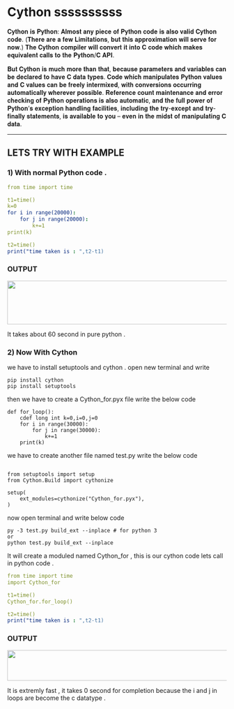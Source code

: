 # Cython  ssssssssss

𝐂𝐲𝐭𝐡𝐨𝐧 𝐢𝐬 𝐏𝐲𝐭𝐡𝐨𝐧: 𝐀𝐥𝐦𝐨𝐬𝐭 𝐚𝐧𝐲 𝐩𝐢𝐞𝐜𝐞 𝐨𝐟 𝐏𝐲𝐭𝐡𝐨𝐧 𝐜𝐨𝐝𝐞 𝐢𝐬 𝐚𝐥𝐬𝐨 𝐯𝐚𝐥𝐢𝐝 𝐂𝐲𝐭𝐡𝐨𝐧 𝐜𝐨𝐝𝐞. (𝐓𝐡𝐞𝐫𝐞 𝐚𝐫𝐞 𝐚 𝐟𝐞𝐰 𝐋𝐢𝐦𝐢𝐭𝐚𝐭𝐢𝐨𝐧𝐬, 𝐛𝐮𝐭 𝐭𝐡𝐢𝐬 𝐚𝐩𝐩𝐫𝐨𝐱𝐢𝐦𝐚𝐭𝐢𝐨𝐧 𝐰𝐢𝐥𝐥 𝐬𝐞𝐫𝐯𝐞 𝐟𝐨𝐫 𝐧𝐨𝐰.) 𝐓𝐡𝐞 𝐂𝐲𝐭𝐡𝐨𝐧 𝐜𝐨𝐦𝐩𝐢𝐥𝐞𝐫 𝐰𝐢𝐥𝐥 𝐜𝐨𝐧𝐯𝐞𝐫𝐭 𝐢𝐭 𝐢𝐧𝐭𝐨 𝐂 𝐜𝐨𝐝𝐞 𝐰𝐡𝐢𝐜𝐡 𝐦𝐚𝐤𝐞𝐬 𝐞𝐪𝐮𝐢𝐯𝐚𝐥𝐞𝐧𝐭 𝐜𝐚𝐥𝐥𝐬 𝐭𝐨 𝐭𝐡𝐞 𝐏𝐲𝐭𝐡𝐨𝐧/𝐂 𝐀𝐏𝐈.

𝐁𝐮𝐭 𝐂𝐲𝐭𝐡𝐨𝐧 𝐢𝐬 𝐦𝐮𝐜𝐡 𝐦𝐨𝐫𝐞 𝐭𝐡𝐚𝐧 𝐭𝐡𝐚𝐭, 𝐛𝐞𝐜𝐚𝐮𝐬𝐞 𝐩𝐚𝐫𝐚𝐦𝐞𝐭𝐞𝐫𝐬 𝐚𝐧𝐝 𝐯𝐚𝐫𝐢𝐚𝐛𝐥𝐞𝐬 𝐜𝐚𝐧 𝐛𝐞 𝐝𝐞𝐜𝐥𝐚𝐫𝐞𝐝 𝐭𝐨 𝐡𝐚𝐯𝐞 𝐂 𝐝𝐚𝐭𝐚 𝐭𝐲𝐩𝐞𝐬. 𝐂𝐨𝐝𝐞 𝐰𝐡𝐢𝐜𝐡 𝐦𝐚𝐧𝐢𝐩𝐮𝐥𝐚𝐭𝐞𝐬 𝐏𝐲𝐭𝐡𝐨𝐧 𝐯𝐚𝐥𝐮𝐞𝐬 𝐚𝐧𝐝 𝐂 𝐯𝐚𝐥𝐮𝐞𝐬 𝐜𝐚𝐧 𝐛𝐞 𝐟𝐫𝐞𝐞𝐥𝐲 𝐢𝐧𝐭𝐞𝐫𝐦𝐢𝐱𝐞𝐝, 𝐰𝐢𝐭𝐡 𝐜𝐨𝐧𝐯𝐞𝐫𝐬𝐢𝐨𝐧𝐬 𝐨𝐜𝐜𝐮𝐫𝐫𝐢𝐧𝐠 𝐚𝐮𝐭𝐨𝐦𝐚𝐭𝐢𝐜𝐚𝐥𝐥𝐲 𝐰𝐡𝐞𝐫𝐞𝐯𝐞𝐫 𝐩𝐨𝐬𝐬𝐢𝐛𝐥𝐞. 𝐑𝐞𝐟𝐞𝐫𝐞𝐧𝐜𝐞 𝐜𝐨𝐮𝐧𝐭 𝐦𝐚𝐢𝐧𝐭𝐞𝐧𝐚𝐧𝐜𝐞 𝐚𝐧𝐝 𝐞𝐫𝐫𝐨𝐫 𝐜𝐡𝐞𝐜𝐤𝐢𝐧𝐠 𝐨𝐟 𝐏𝐲𝐭𝐡𝐨𝐧 𝐨𝐩𝐞𝐫𝐚𝐭𝐢𝐨𝐧𝐬 𝐢𝐬 𝐚𝐥𝐬𝐨 𝐚𝐮𝐭𝐨𝐦𝐚𝐭𝐢𝐜, 𝐚𝐧𝐝 𝐭𝐡𝐞 𝐟𝐮𝐥𝐥 𝐩𝐨𝐰𝐞𝐫 𝐨𝐟 𝐏𝐲𝐭𝐡𝐨𝐧’𝐬 𝐞𝐱𝐜𝐞𝐩𝐭𝐢𝐨𝐧 𝐡𝐚𝐧𝐝𝐥𝐢𝐧𝐠 𝐟𝐚𝐜𝐢𝐥𝐢𝐭𝐢𝐞𝐬, 𝐢𝐧𝐜𝐥𝐮𝐝𝐢𝐧𝐠 𝐭𝐡𝐞 𝐭𝐫𝐲-𝐞𝐱𝐜𝐞𝐩𝐭 𝐚𝐧𝐝 𝐭𝐫𝐲-𝐟𝐢𝐧𝐚𝐥𝐥𝐲 𝐬𝐭𝐚𝐭𝐞𝐦𝐞𝐧𝐭𝐬, 𝐢𝐬 𝐚𝐯𝐚𝐢𝐥𝐚𝐛𝐥𝐞 𝐭𝐨 𝐲𝐨𝐮 – 𝐞𝐯𝐞𝐧 𝐢𝐧 𝐭𝐡𝐞 𝐦𝐢𝐝𝐬𝐭 𝐨𝐟 𝐦𝐚𝐧𝐢𝐩𝐮𝐥𝐚𝐭𝐢𝐧𝐠 𝐂 𝐝𝐚𝐭𝐚.

-----------------------------------------------------------------------------------------------------------------------------------------------------------------------------------
## LETS TRY WITH EXAMPLE 

### 1) With normal Python code . 

```yml
from time import time

t1=time()
k=0
for i in range(20000):
    for j in range(20000):
        k+=1
print(k)        

t2=time()
print("time taken is : ",t2-t1)

```
### OUTPUT

<img src="https://user-images.githubusercontent.com/76767487/148879796-921acf27-6386-4d5e-b05b-5d043f0b6078.jpg" width=1000 height=100 />

It takes about 60 second in pure python . 

### 2) Now With Cython

we have to install setuptools and cython . open new terminal and write
```
pip install cython
pip install setuptools
```

then we have to create a Cython_for.pyx file write the below code
```
def for_loop():
    cdef long int k=0,i=0,j=0
    for i in range(30000):
        for j in range(30000):
            k+=1
    print(k)        
```


we have to create another file named test.py write the below code
```

from setuptools import setup
from Cython.Build import cythonize

setup(
    ext_modules=cythonize("Cython_for.pyx"),
)
```

now open terminal and write below code
```
py -3 test.py build_ext --inplace # for python 3
or
python test.py build_ext --inplace 
```

It will create a moduled named Cython_for , this is our cython code lets call in python code . 
```yml
from time import time
import Cython_for

t1=time()
Cython_for.for_loop() 

t2=time()
print("time taken is : ",t2-t1)
```
### OUTPUT
 
 <img src="https://user-images.githubusercontent.com/76767487/148883632-cf5680f0-cddf-4e89-af76-6069f79f8f49.jpg" width=1000 height=70/>
 
 It is extremly fast  , it takes 0 second for completion because the i and j in loops are become the c datatype . 

